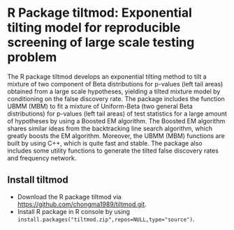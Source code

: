 # R Package tiltmod: Exponential tilting model for reproducible screening of large scale testing problem

The R package tiltmod develops an exponential tilting method to tilt a mixture of two component of Beta distributions for p-values (left tail areas) obtained from a large scale hypotheses, yielding a tilted mixture model by conditioning on the false discovery rate. The package includes the function UBMM (MBM) to fit a mixture of Uniform-Beta (two general Beta distributions) for p-values (left tail areas) of test statistics for a large amount of hypotheses by using a Boosted EM algorithm. The Boosted EM algorithm shares similar ideas from the backtracking line search algorithm, which greatly boosts the EM algorithm. Moreover, the UBMM (MBM) functions are built by using C++, which is quite fast and stable. The package also includes some utility functions to generate the tilted false discovery rates and frequency network. 

## Install tiltmod
* Download the R package tiltmod via https://github.com/chongma1989/tiltmod.git. 
* Install R package in R console by using `install.packages("tiltmod.zip",repos=NULL,type="source")`.
